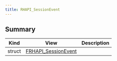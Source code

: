```yaml
---
title: RHAPI_SessionEvent
---
```


## Summary
| Kind | View | Description |
|------|------|-------------|
|struct|[FRHAPI_SessionEvent](/unreal-plugins/all/structfrhapi__sessionevent/#structFRHAPI__SessionEvent)||
